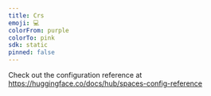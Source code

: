 ```yaml
---
title: Crs
emoji: 💻
colorFrom: purple
colorTo: pink
sdk: static
pinned: false
---
```


Check out the configuration reference at https://huggingface.co/docs/hub/spaces-config-reference
